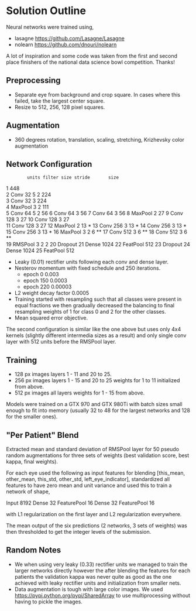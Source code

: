 # Solution Outline

Neural networks were trained using,
 - lasagne https://github.com/Lasagne/Lasagne
 - nolearn https://github.com/dnouri/nolearn

A lot of inspiration and some code was taken from 
the first and second place finishers of the national data science bowl 
competition. Thanks!

## Preprocessing
- Separate eye from background and crop square. In cases where this failed, take 
the largest center square. 
- Resize to 512, 256, 128 pixel squares.

## Augmentation
- 360 degrees rotation, translation, scaling, stretching, Krizhevsky color 
  augmentation

## Network Configuration
            units filter size stride       size
 1                                          448    
 2 Conv        32           5      2        224   
 3 Conv        32           3               224     
 4 MaxPool                  3      2        111     
 5 Conv        64           5      2         56
 6 Conv        64           3                56
 7 Conv        64           3                56
 8 MaxPool                         2         27
 9 Conv       128           3                27
10 Conv       128           3                27  
11 Conv       128           3                27
12 MaxPool                         2         13        *
13 Conv       256           3                13        *
14 Conv       256           3                13        *
15 Conv       256           3                13        *
16 MaxPool                  3      2          6       ** 
17 Conv       512           3                 6       **
18 Conv       512           3                 6       **  
19 RMSPool                  3      2          2
20 Dropout
21 Dense     1024
22 FeatPool   512
23 Dropout
24 Dense     1024
25 FeatPool   512

- Leaky (0.01) rectifier units following each conv and dense layer.
- Nesterov momentum with fixed schedule and 250 iterations.
    + epoch   0 0.003
    + epoch 150 0.0003
    + epoch 220 0.00003
- L2 weight decay factor 0.0005
- Training started with resampling such that all classes were present in equal 
  fractions we then gradually decreased the balancing to final resampling 
  weights of 1 for class 0 and 2 for the other classes.
- Mean squared error objective.

The second configuration is similar like the one above but uses only 4x4 
kernels (slightly different intermedia sizes as a result) and only single conv 
layer with 512 units before the RMSPool layer.

## Training
- 128 px images layers 1 - 11 and 20 to 25.
- 256 px images layers 1 - 15 and 20 to 25 weights for 1 to 11 initialized 
  from above.
- 512 px images all layers weights for 1 - 15 from above.

Models were trained on a GTX 970 and GTX 980Ti with batch sizes small enough 
to fit into memory (usually 32 to 48 for the largest networks and 128 for the 
smaller ones).

## "Per Patient" Blend
Extracted mean and standard deviation of RMSPool layer for 50 pseudo random 
augmentations for three sets of weights (best validation score, best kappa,
final weights).

For each eye used the following as input features for blending
[this_mean, other_mean, this_std, other_std, left_eye_indicator],
standardized all features to have zero mean and unit variance and used this to 
train a network of shape,

Input        8192
Dense          32
FeaturePool    16
Dense          32
FeaturePool    16

with L1 regularization on the first layer and L2 regularization everywhere.

The mean output of the six predictions (2 networks, 3 sets of weights) was then 
thresholded to get the integer levels of the submission.

## Random Notes
- We when using very leaky (0.33) rectifier units we managed to train the
  larger networks directly however the after blending the features for each 
  patients the validation kappa was never quite as good as the one achieved 
  with leaky rectifier units and initialization from smaller nets.
- Data augmentation is tough with large color images. We used 
  https://pypi.python.org/pypi/SharedArray to use multiprocessing without 
  having to pickle the images.
